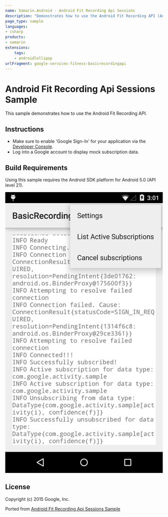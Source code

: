 ```yaml
---
name: Xamarin.Android - Android Fit Recording Api Sessions
description: "Demonstrates how to use the Android Fit Recording API (Android Lollipop)"
page_type: sample
languages:
- csharp
products:
- xamarin
extensions:
    tags:
    - androidlollipop
urlFragment: google-services-fitness-basicrecordingapi
---
```

# Android Fit Recording Api Sessions Sample

This sample demonstrates how to use the Android Fit Recording API.

## Instructions

- Make sure to enable 'Google Sign-In' for your application via the [Developer Console](https://developers.google.com/mobile/add?platform=android).
- Log into a Google account to display mock subscription data.

## Build Requirements

Using this sample requires the Android SDK platform for Android 5.0 (API level 21).

![Android Fit Recording Api Sessions Sample application screenshot](Screenshots/screenshot1.png "Android Fit Recording Api Sessions Sample application screenshot")

## License

Copyright (c) 2015 Google, Inc.

Ported from [Android Fit Recording Api Sessions Sample](https://github.com/googlesamples/android-fit/tree/master/BasicRecordingApi)
